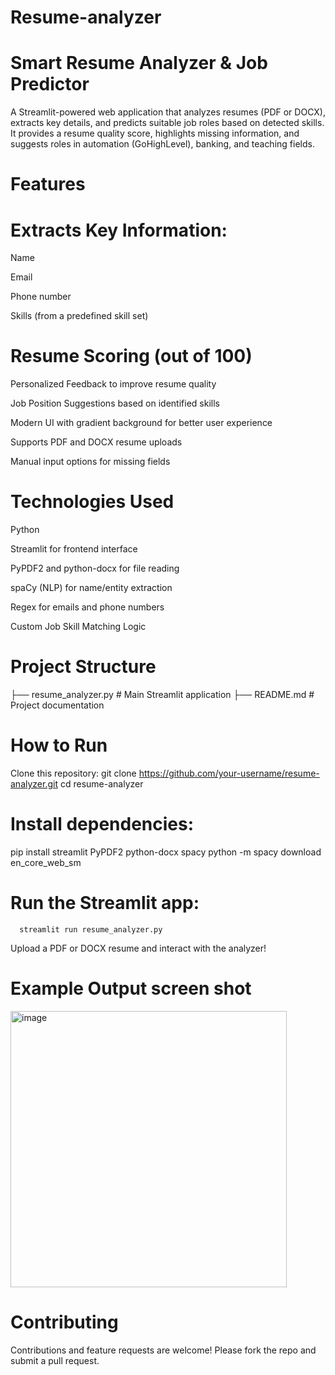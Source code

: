 # Resume-analyzer
# Smart Resume Analyzer & Job Predictor
A Streamlit-powered web application that analyzes resumes (PDF or DOCX), extracts key details, and predicts suitable job roles based on detected skills. It provides a resume quality score, highlights missing information, and suggests roles in automation (GoHighLevel), banking, and teaching fields.
#  Features
 # Extracts Key Information:

Name

Email

Phone number

Skills (from a predefined skill set)

#  Resume Scoring (out of 100)

 Personalized Feedback to improve resume quality
 
 Job Position Suggestions based on identified skills

 Modern UI with gradient background for better user experience

 Supports PDF and DOCX resume uploads

 Manual input options for missing fields
 # Technologies Used
 Python

Streamlit for frontend interface

PyPDF2 and python-docx for file reading

spaCy (NLP) for name/entity extraction

Regex for emails and phone numbers

Custom Job Skill Matching Logic
# Project Structure
├── resume_analyzer.py           # Main Streamlit application
├── README.md                    # Project documentation
# How to Run
Clone this repository:
git clone https://github.com/your-username/resume-analyzer.git
cd resume-analyzer
 # Install dependencies:
 pip install streamlit PyPDF2 python-docx spacy
python -m spacy download en_core_web_sm
# Run the Streamlit app:
      streamlit run resume_analyzer.py
Upload a PDF or DOCX resume and interact with the analyzer!
#  Example Output screen shot
<img width="442" alt="image" src="https://github.com/user-attachments/assets/2564df53-7b2d-49d5-80eb-863f14b3d2d9" />

#  Contributing
Contributions and feature requests are welcome! Please fork the repo and submit a pull request.

                                                                                     
